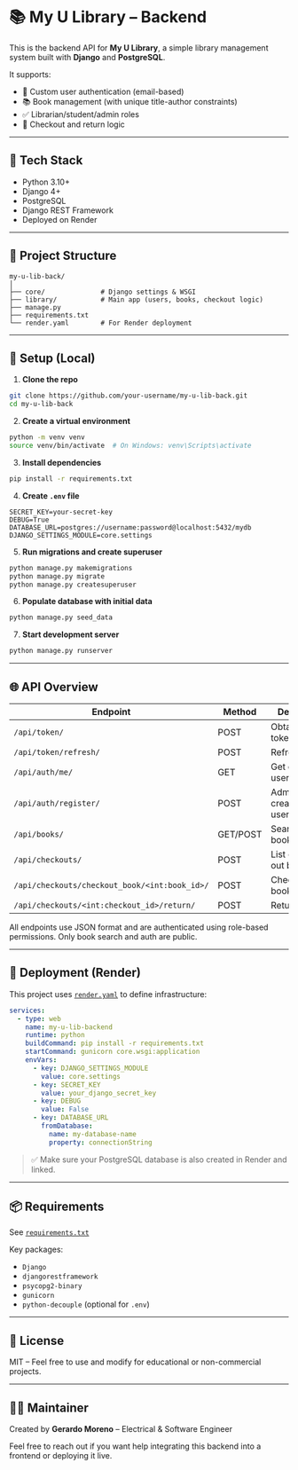 # 📚 My U Library – Backend

This is the backend API for **My U Library**, a simple library management system built with **Django** and **PostgreSQL**.

It supports:
- 🔐 Custom user authentication (email-based)
- 📚 Book management (with unique title-author constraints)
- ✅ Librarian/student/admin roles
- 🔄 Checkout and return logic

---

## 🚀 Tech Stack

- Python 3.10+
- Django 4+
- PostgreSQL
- Django REST Framework
- Deployed on Render

---

## 📁 Project Structure

```
my-u-lib-back/
│
├── core/              # Django settings & WSGI
├── library/           # Main app (users, books, checkout logic)
├── manage.py
├── requirements.txt
└── render.yaml        # For Render deployment
```

---

## 🔧 Setup (Local)

1. **Clone the repo**

```bash
git clone https://github.com/your-username/my-u-lib-back.git
cd my-u-lib-back
```

2. **Create a virtual environment**

```bash
python -m venv venv
source venv/bin/activate  # On Windows: venv\Scripts\activate
```

3. **Install dependencies**

```bash
pip install -r requirements.txt
```

4. **Create `.env` file**

```env
SECRET_KEY=your-secret-key
DEBUG=True
DATABASE_URL=postgres://username:password@localhost:5432/mydb
DJANGO_SETTINGS_MODULE=core.settings
```

5. **Run migrations and create superuser**

```bash
python manage.py makemigrations
python manage.py migrate
python manage.py createsuperuser
```

6. **Populate database with initial data**

```bash
python manage.py seed_data
```

7. **Start development server**

```bash
python manage.py runserver
```

---

## 🌐 API Overview

| Endpoint                                      | Method   | Description                          |
|-----------------------------------------------|----------|--------------------------------------|
| `/api/token/`                                 | POST     | Obtain JWT token                     |
| `/api/token/refresh/`                         | POST     | Refresh JWT                          |
| `/api/auth/me/`                               | GET      | Get current user info                |
| `/api/auth/register/`                         | POST     | Admin/librarian creates new user     |
| `/api/books/`                                 | GET/POST | Search or add books                  |
| `/api/checkouts/`                             | POST     | List checked out books               |
| `/api/checkouts/checkout_book/<int:book_id>/` | POST     | Checkout a book                      |
| `/api/checkouts/<int:checkout_id>/return/`    | POST     | Return a book                        |

All endpoints use JSON format and are authenticated using role-based permissions. Only book search and auth are public.

---

## 🐳 Deployment (Render)

This project uses [`render.yaml`](./render.yaml) to define infrastructure:

```yaml
services:
  - type: web
    name: my-u-lib-backend
    runtime: python
    buildCommand: pip install -r requirements.txt
    startCommand: gunicorn core.wsgi:application
    envVars:
      - key: DJANGO_SETTINGS_MODULE
        value: core.settings
      - key: SECRET_KEY
        value: your_django_secret_key
      - key: DEBUG
        value: False
      - key: DATABASE_URL
        fromDatabase:
          name: my-database-name
          property: connectionString
```

> ✅ Make sure your PostgreSQL database is also created in Render and linked.

---

## 📦 Requirements

See [`requirements.txt`](./requirements.txt)

Key packages:
- `Django`
- `djangorestframework`
- `psycopg2-binary`
- `gunicorn`
- `python-decouple` (optional for `.env`)

---

## 📃 License

MIT – Feel free to use and modify for educational or non-commercial projects.

---

## 🙋‍♂️ Maintainer

Created by **Gerardo Moreno** – Electrical & Software Engineer

Feel free to reach out if you want help integrating this backend into a frontend or deploying it live.
